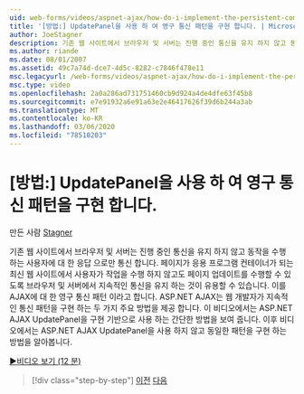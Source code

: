 ```yaml
---
uid: web-forms/videos/aspnet-ajax/how-do-i-implement-the-persistent-communications-pattern-with-the-updatepanel
title: '[방법:] UpdatePanel을 사용 하 여 영구 통신 패턴을 구현 합니다. | Microsoft Docs'
author: JoeStagner
description: 기존 웹 사이트에서 브라우저 및 서버는 진행 중인 통신을 유지 하지 않고 동작을 수행 하는 사용자에 대 한 응답 으로만 통신 합니다.
ms.author: riande
ms.date: 08/01/2007
ms.assetid: 49c7a74d-dce7-4d5c-8282-c7846f478e11
msc.legacyurl: /web-forms/videos/aspnet-ajax/how-do-i-implement-the-persistent-communications-pattern-with-the-updatepanel
msc.type: video
ms.openlocfilehash: 2a0a286ad731751460cb9d924a4de4dfe63f45b8
ms.sourcegitcommit: e7e91932a6e91a63e2e46417626f39d6b244a3ab
ms.translationtype: MT
ms.contentlocale: ko-KR
ms.lasthandoff: 03/06/2020
ms.locfileid: "78510203"
---
```

# <a name="how-do-i-implement-the-persistent-communications-pattern-with-the-updatepanel"></a>[방법:] UpdatePanel을 사용 하 여 영구 통신 패턴을 구현 합니다.

만든 사람 [Stagner](https://github.com/JoeStagner)

기존 웹 사이트에서 브라우저 및 서버는 진행 중인 통신을 유지 하지 않고 동작을 수행 하는 사용자에 대 한 응답 으로만 통신 합니다. 페이지가 응용 프로그램 컨테이너가 되는 최신 웹 사이트에서 사용자가 작업을 수행 하지 않고도 페이지 업데이트를 수행할 수 있도록 브라우저 및 서버에서 지속적인 통신을 유지 하는 것이 유용할 수 있습니다. 이를 AJAX에 대 한 영구 통신 패턴 이라고 합니다. ASP.NET AJAX는 웹 개발자가 지속적인 통신 패턴을 구현 하는 두 가지 주요 방법을 제공 합니다. 이 비디오에서는 ASP.NET AJAX UpdatePanel을 구현 기반으로 사용 하는 간단한 방법을 보여 줍니다. 이후 비디오에서는 ASP.NET AJAX UpdatePanel을 사용 하지 않고 동일한 패턴을 구현 하는 방법을 알아봅니다.

[&#9654;비디오 보기 (12 분)](https://channel9.msdn.com/Blogs/ASP-NET-Site-Videos/how-do-i-implement-the-persistent-communications-pattern-with-the-updatepanel)

> [!div class="step-by-step"]
> [이전](how-do-i-use-the-conditional-updatemode-of-the-updatepanel.md)
> [다음](how-do-i-localize-an-aspnet-ajax-application.md)
